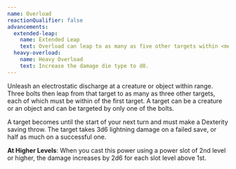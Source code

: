 ```yaml
---
name: Overload
reactionQualifier: false
advancements:
  extended-leap:
    name: Extended Leap
    text: Overload can leap to as many as five other targets within <me-distance length="30" />.
  heavy-overload:
    name: Heavy Overload
    text: Increase the damage die type to d8.
---
```

Unleash an electrostatic discharge at a creature or object within range. Three bolts then leap from that target to as
many as three other targets, each of which must be within <me-distance length="15" /> of the first target. A target can be a creature or an
object and can be targeted by only one of the bolts.

A target becomes <me-condition id="primed" sub="lightning"/> until the start of your next turn and must make a Dexterity
saving throw. The target takes 3d6 lightning damage on a failed save, or half as much on a successful one.

__At Higher Levels__: When you cast this power using a power slot of 2nd level or higher, the damage increases
by 2d6 for each slot level above 1st.
